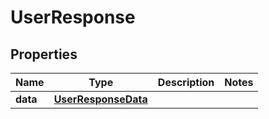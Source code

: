 

# UserResponse


## Properties

| Name | Type | Description | Notes |
|------------ | ------------- | ------------- | -------------|
|**data** | [**UserResponseData**](UserResponseData.md) |  |  |



